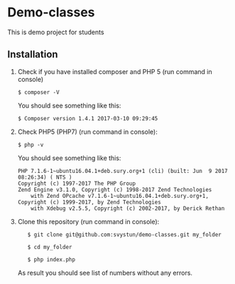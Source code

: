 # Demo-classes
This is demo project for students

## Installation

1. Check if you have installed composer and PHP 5 (run command in console)

    ``` 
    $ composer -V 
    ```
    You should see something like this:
    ``` 
    $ Composer version 1.4.1 2017-03-10 09:29:45
    ```
2. Check PHP5 (PHP7) (run command in console):
    ``` 
    $ php -v 
    ```
    You should see something like this:
    ``` 
    PHP 7.1.6-1~ubuntu16.04.1+deb.sury.org+1 (cli) (built: Jun  9 2017 08:26:34) ( NTS )
    Copyright (c) 1997-2017 The PHP Group
    Zend Engine v3.1.0, Copyright (c) 1998-2017 Zend Technologies
        with Zend OPcache v7.1.6-1~ubuntu16.04.1+deb.sury.org+1, Copyright (c) 1999-2017, by Zend Technologies
        with Xdebug v2.5.5, Copyright (c) 2002-2017, by Derick Rethan
    ```

2. Clone this repository (run command in console):
    ```
       $ git clone git@github.com:svystun/demo-classes.git my_folder
       
       $ cd my_folder
       
       $ php index.php
    ```
    As result you should see list of numbers without any errors.